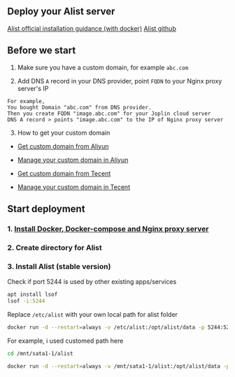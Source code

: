 ## Deploy your Alist server

[Alist official installation guidance (with docker)](https://alist-doc.nn.ci/en/docs/install/docker)
[Alist github](https://github.com/alist-org/alist)

## Before we start

1. Make sure you have a custom domain, for example `abc.com`

2. Add DNS `A` record in your DNS provider, point `FQDN` to your Nginx proxy server's IP
```
For example,
You bought Domain "abc.com" from DNS provider.
Then you create FQDN "image.abc.com" for your Joplin cloud server
DNS A record > points "image.abc.com" to the IP of Nginx proxy server
```
3. How to get your custom domain
* [Get custom domain from Aliyun](https://wanwang.aliyun.com/domain/)

* [Manage your custom domain in Aliyun](https://account.aliyun.com/login/login.htm?oauth_callback=http%3A%2F%2Fdc.console.aliyun.com%2Fnext%2Findex%3Fspm%3D5176.2020520207.recommends.ddomain.606c4c12SpdlTJ#/domain/list/all-domain)

* [Get custom domain from Tecent](https://cloud.tencent.com/act/pro/domain_sales?fromSource=gwzcw.6927084.6927084.6927084&utm_medium=cpc&utm_id=gwzcw.6927084.6927084.6927084&bd_vid=11313871833741623980)

* [Manage your custom domain in Tecent](https://cloud.tencent.com/login?s_url=https%3A%2F%2Fconsole.cloud.tencent)


## Start deployment

### 1. [Install Docker, Docker-compose and Nginx proxy server](https://github.com/guguji666666/Docker)

### 2. Create directory for Alist

### 3. Install Alist (stable version)

Check if port 5244 is used by other existing apps/services
```sh
apt install lsof
lsof -i:5244
```

Replace `/etc/alist` with your own local path for alist folder
```sh
docker run -d --restart=always -v /etc/alist:/opt/alist/data -p 5244:5244 --name="alist" xhofe/alist:latest
```

For example, i used customed path here
```sh
cd /mnt/sata1-1/alist
```
```sh
docker run -d --restart=always -v /mnt/sata1-1/alist:/opt/alist/data -p 5244:5244 --name="alist" xhofe/alist:latest
```

